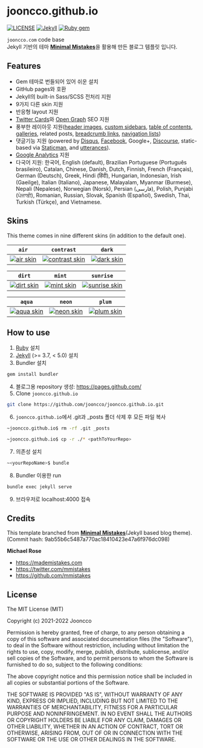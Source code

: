 # jooncco.github.io
[![LICENSE](https://img.shields.io/github/license/jooncco/jooncco.github.io?color=blue)](https://raw.githubusercontent.com/jooncco/jooncco.github.io/prod/LICENSE)
[![Jekyll](https://img.shields.io/badge/jekyll-%3E%3D%203.7-blue.svg)](https://jekyllrb.com/)
[![Ruby gem](https://img.shields.io/gem/v/minimal-mistakes-jekyll.svg)](https://rubygems.org/gems/minimal-mistakes-jekyll)

`jooncco.com` code base  
Jekyll 기반의 테마 [**Minimal Mistakes**](https://rubygems.org/gems/minimal-mistakes-jekyll)을 활용해 만든 블로그 템플릿 입니다.

## Features
- Gem 테마로 번들되어 있어 쉬운 설치
- GitHub pages와 호환
- Jekyll의 built-in Sass/SCSS 전처리 지원
- 9가지 다른 skin 지원
- 반응형 layout 지원
- [Twitter Cards](https://dev.twitter.com/cards/overview)와 [Open Graph](http://ogp.me/) SEO 지원
- 풍부한 레이아웃 지원([header images](https://mmistakes.github.io/minimal-mistakes/docs/layouts/#headers), [custom sidebars](https://mmistakes.github.io/minimal-mistakes/docs/layouts/#sidebars), [table of contents](https://mmistakes.github.io/minimal-mistakes/docs/helpers/#table-of-contents), [galleries](https://mmistakes.github.io/minimal-mistakes/docs/helpers/#gallery), related posts, [breadcrumb links](https://mmistakes.github.io/minimal-mistakes/docs/configuration/#breadcrumb-navigation-beta), [navigation lists](https://mmistakes.github.io/minimal-mistakes/docs/helpers/#navigation-list))
- 댓글기능 지원 (powered by [Disqus](https://disqus.com/), [Facebook](https://developers.facebook.com/docs/plugins/comments), Google+, [Discourse](https://www.discourse.org/), static-based via [Staticman](https://staticman.net/), and [utterances](https://utteranc.es/)).
- [Google Analytics](https://www.google.com/analytics/) 지원
- 다국어 지원: 한국어, English (default), Brazilian Portuguese (Português brasileiro), Catalan, Chinese, Danish, Dutch, Finnish, French (Français), German (Deutsch), Greek, Hindi (हिंदी), Hungarian, Indonesian, Irish (Gaeilge), Italian (Italiano), Japanese, Malayalam, Myanmar (Burmese), Nepali (Nepalese), Norwegian (Norsk), Persian (فارسی), Polish, Punjabi (ਪੰਜਾਬੀ), Romanian, Russian, Slovak, Spanish (Español), Swedish, Thai, Turkish (Türkçe), and Vietnamese.

## Skins

This theme comes in nine different skins (in addition to the default one).

| `air` | `contrast` | `dark` |
| --- | --- | --- |
| [![air skin](https://mmistakes.github.io/minimal-mistakes/assets/images/air-skin-archive.png)](https://mmistakes.github.io/minimal-mistakes/assets/images/air-skin-archive-large.png) | [![contrast skin](https://mmistakes.github.io/minimal-mistakes/assets/images/contrast-skin-archive.png)](https://mmistakes.github.io/minimal-mistakes/assets/images/contrast-skin-archive-large.png) | [![dark skin](https://mmistakes.github.io/minimal-mistakes/assets/images/dark-skin-archive.png)](https://mmistakes.github.io/minimal-mistakes/assets/images/dark-skin-archive-large.png) |

| `dirt` | `mint` | `sunrise` |
| --- | --- | --- |
| [![dirt skin](https://mmistakes.github.io/minimal-mistakes/assets/images/dirt-skin-archive.png)](https://mmistakes.github.io/minimal-mistakes/assets/images/dirt-skin-archive-large.png) | [![mint skin](https://mmistakes.github.io/minimal-mistakes/assets/images/mint-skin-archive.png)](https://mmistakes.github.io/minimal-mistakes/assets/images/mint-skin-archive-large.png) | [![sunrise skin](https://mmistakes.github.io/minimal-mistakes/assets/images/sunrise-skin-archive.png)](https://mmistakes.github.io/minimal-mistakes/assets/images/sunrise-skin-archive-large.png) |

| `aqua` | `neon` | `plum` |
| --- | --- | --- |
| [![aqua skin](https://mmistakes.github.io/minimal-mistakes/assets/images/aqua-skin-archive.png)](https://mmistakes.github.io/minimal-mistakes/assets/images/aqua-skin-archive-large.png) | [![neon skin](https://mmistakes.github.io/minimal-mistakes/assets/images/neon-skin-archive.png)](https://mmistakes.github.io/minimal-mistakes/assets/images/neon-skin-archive-large.png) | [![plum skin](https://mmistakes.github.io/minimal-mistakes/assets/images/plum-skin-archive.png)](https://mmistakes.github.io/minimal-mistakes/assets/images/plum-skin-archive-large.png) |

## How to use

1. [Ruby](https://www.ruby-lang.org/en/documentation/installation/) 설치
2. [Jekyll](https://jekyllrb.com/docs/installation/) (>= 3.7, < 5.0) 설치
3. Bundler 설치
```bash
gem install bundler
```
4. 블로그용 repository 생성: https://pages.github.com/
5. Clone `jooncco.github.io`
```bash
git clone https://github.com/jooncco/jooncco.github.io.git
```
6. `jooncco.github.io`에서 .git과 _posts 폴더 삭제 후 모든 파일 복사
```bash
~jooncco.github.io$ rm -rf .git _posts
```
```bash
~jooncco.github.io$ cp -r ./* <pathToYourRepo>
```
7. 의존성 설치
```bash
~<yourRepoName>$ bundle
```
8. Bundler 이용한 run
```bash
bundle exec jekyll serve
```
9. 브라우저로 localhost:4000 접속

## Credits

This template branched from [**Minimal Mistakes**](https://mmistakes.github.io/minimal-mistakes/)(Jekyll based blog theme).  
(Commit hash: 9ab55b6c5487a770ac18410423e47a6f976dc098)

**Michael Rose**

- <https://mademistakes.com>
- <https://twitter.com/mmistakes>
- <https://github.com/mmistakes>


## License

The MIT License (MIT)

Copyright (c) 2021-2022 Jooncco

Permission is hereby granted, free of charge, to any person obtaining a copy
of this software and associated documentation files (the "Software"), to deal
in the Software without restriction, including without limitation the rights
to use, copy, modify, merge, publish, distribute, sublicense, and/or sell
copies of the Software, and to permit persons to whom the Software is
furnished to do so, subject to the following conditions:

The above copyright notice and this permission notice shall be included in all
copies or substantial portions of the Software.

THE SOFTWARE IS PROVIDED "AS IS", WITHOUT WARRANTY OF ANY KIND, EXPRESS OR
IMPLIED, INCLUDING BUT NOT LIMITED TO THE WARRANTIES OF MERCHANTABILITY,
FITNESS FOR A PARTICULAR PURPOSE AND NONINFRINGEMENT. IN NO EVENT SHALL THE
AUTHORS OR COPYRIGHT HOLDERS BE LIABLE FOR ANY CLAIM, DAMAGES OR OTHER
LIABILITY, WHETHER IN AN ACTION OF CONTRACT, TORT OR OTHERWISE, ARISING FROM,
OUT OF OR IN CONNECTION WITH THE SOFTWARE OR THE USE OR OTHER DEALINGS IN THE
SOFTWARE.